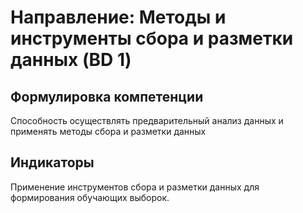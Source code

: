 # Направление: Методы и инструменты сбора и разметки данных (BD 1)
## Формулировка компетенции
Способность осуществлять предварительный анализ данных и применять методы сбора и разметки данных
## Индикаторы
Применение инструментов сбора и разметки данных для формирования обучающих выборок.

